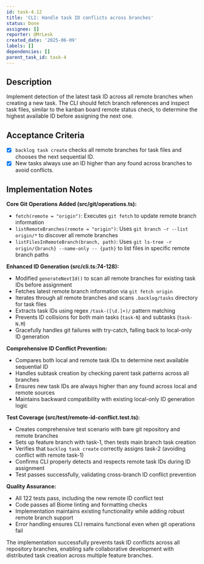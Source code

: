 ```yaml
---
id: task-4.12
title: 'CLI: Handle task ID conflicts across branches'
status: Done
assignee: []
reporter: @MrLesk
created_date: '2025-06-09'
labels: []
dependencies: []
parent_task_id: task-4
---
```

## Description
Implement detection of the latest task ID across all remote branches when creating a new task. The CLI should fetch branch references and inspect task files, similar to the kanban board remote status check, to determine the highest available ID before assigning the next one.

## Acceptance Criteria
 - [x] `backlog task create` checks all remote branches for task files and chooses the next sequential ID.
 - [x] New tasks always use an ID higher than any found across branches to avoid conflicts.

## Implementation Notes

**Core Git Operations Added (src/git/operations.ts):**
- `fetch(remote = "origin")`: Executes `git fetch` to update remote branch information
- `listRemoteBranches(remote = "origin")`: Uses `git branch -r --list origin/*` to discover all remote branches
- `listFilesInRemoteBranch(branch, path)`: Uses `git ls-tree -r origin/{branch} --name-only -- {path}` to list files in specific remote branch paths

**Enhanced ID Generation (src/cli.ts:74-128):**
- Modified `generateNextId()` to scan all remote branches for existing task IDs before assignment
- Fetches latest remote branch information via `git fetch origin`
- Iterates through all remote branches and scans `.backlog/tasks` directory for task files
- Extracts task IDs using regex `/task-([\d.]+)/` pattern matching
- Prevents ID collisions for both main tasks (`task-N`) and subtasks (`task-N.M`)
- Gracefully handles git failures with try-catch, falling back to local-only ID generation

**Comprehensive ID Conflict Prevention:**
- Compares both local and remote task IDs to determine next available sequential ID
- Handles subtask creation by checking parent task patterns across all branches
- Ensures new task IDs are always higher than any found across local and remote sources
- Maintains backward compatibility with existing local-only ID generation logic

**Test Coverage (src/test/remote-id-conflict.test.ts):**
- Creates comprehensive test scenario with bare git repository and remote branches
- Sets up feature branch with task-1, then tests main branch task creation
- Verifies that `backlog task create` correctly assigns task-2 (avoiding conflict with remote task-1)
- Confirms CLI properly detects and respects remote task IDs during ID assignment
- Test passes successfully, validating cross-branch ID conflict prevention

**Quality Assurance:**
- All 122 tests pass, including the new remote ID conflict test
- Code passes all Biome linting and formatting checks
- Implementation maintains existing functionality while adding robust remote branch support
- Error handling ensures CLI remains functional even when git operations fail

The implementation successfully prevents task ID conflicts across all repository branches, enabling safe collaborative development with distributed task creation across multiple feature branches.
